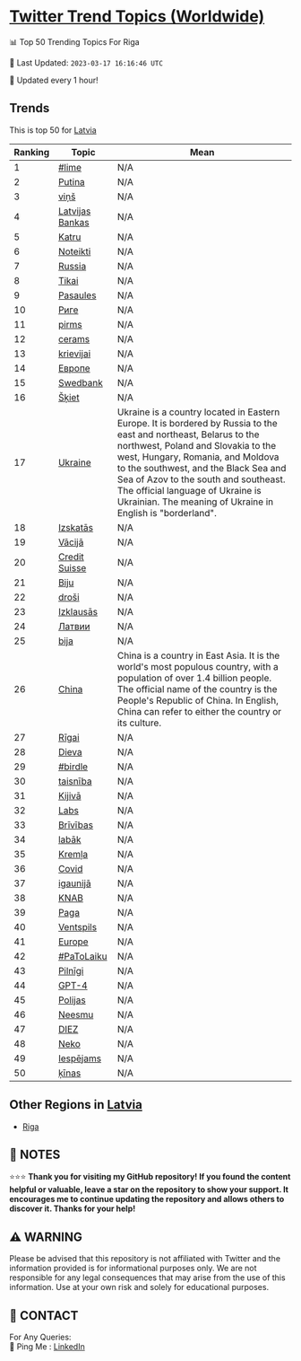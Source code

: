 [Twitter Trend Topics (Worldwide)](https://github.com/ErcinDedeoglu/Twitter-Trend-Topics)
==========


📊 Top 50 Trending Topics For Riga

📆 Last Updated: `2023-03-17 16:16:46 UTC`

🔧 Updated every 1 hour!


## Trends

This is top 50 for [Latvia](</Latvia>)

| Ranking | Topic | Mean |
| ------- | ------------ | ------------ |
| 1 | [#lime](http://twitter.com/search?q=%23lime) | N/A |
| 2 | [Putina](http://twitter.com/search?q=Putina) | N/A |
| 3 | [viņš](http://twitter.com/search?q=vi%c5%86%c5%a1) | N/A |
| 4 | [Latvijas Bankas](http://twitter.com/search?q=Latvijas+Bankas) | N/A |
| 5 | [Katru](http://twitter.com/search?q=Katru) | N/A |
| 6 | [Noteikti](http://twitter.com/search?q=Noteikti) | N/A |
| 7 | [Russia](http://twitter.com/search?q=Russia) | N/A |
| 8 | [Tikai](http://twitter.com/search?q=Tikai) | N/A |
| 9 | [Pasaules](http://twitter.com/search?q=Pasaules) | N/A |
| 10 | [Риге](http://twitter.com/search?q=%d0%a0%d0%b8%d0%b3%d0%b5) | N/A |
| 11 | [pirms](http://twitter.com/search?q=pirms) | N/A |
| 12 | [cerams](http://twitter.com/search?q=cerams) | N/A |
| 13 | [krievijai](http://twitter.com/search?q=krievijai) | N/A |
| 14 | [Европе](http://twitter.com/search?q=%d0%95%d0%b2%d1%80%d0%be%d0%bf%d0%b5) | N/A |
| 15 | [Swedbank](http://twitter.com/search?q=Swedbank) | N/A |
| 16 | [Šķiet](http://twitter.com/search?q=%c5%a0%c4%b7iet) | N/A |
| 17 | [Ukraine](http://twitter.com/search?q=Ukraine) | Ukraine is a country located in Eastern Europe. It is bordered by Russia to the east and northeast, Belarus to the northwest, Poland and Slovakia to the west, Hungary, Romania, and Moldova to the southwest, and the Black Sea and Sea of Azov to the south and southeast. The official language of Ukraine is Ukrainian. The meaning of Ukraine in English is "borderland". |
| 18 | [Izskatās](http://twitter.com/search?q=Izskat%c4%81s) | N/A |
| 19 | [Vācijā](http://twitter.com/search?q=V%c4%81cij%c4%81) | N/A |
| 20 | [Credit Suisse](http://twitter.com/search?q=Credit+Suisse) | N/A |
| 21 | [Biju](http://twitter.com/search?q=Biju) | N/A |
| 22 | [droši](http://twitter.com/search?q=dro%c5%a1i) | N/A |
| 23 | [Izklausās](http://twitter.com/search?q=Izklaus%c4%81s) | N/A |
| 24 | [Латвии](http://twitter.com/search?q=%d0%9b%d0%b0%d1%82%d0%b2%d0%b8%d0%b8) | N/A |
| 25 | [bija](http://twitter.com/search?q=bija) | N/A |
| 26 | [China](http://twitter.com/search?q=China) | China is a country in East Asia. It is the world's most populous country, with a population of over 1.4 billion people. The official name of the country is the People's Republic of China. In English, China can refer to either the country or its culture. |
| 27 | [Rīgai](http://twitter.com/search?q=R%c4%abgai) | N/A |
| 28 | [Dieva](http://twitter.com/search?q=Dieva) | N/A |
| 29 | [#birdle](http://twitter.com/search?q=%23birdle) | N/A |
| 30 | [taisnība](http://twitter.com/search?q=taisn%c4%abba) | N/A |
| 31 | [Kijivā](http://twitter.com/search?q=Kijiv%c4%81) | N/A |
| 32 | [Labs](http://twitter.com/search?q=Labs) | N/A |
| 33 | [Brīvības](http://twitter.com/search?q=Br%c4%abv%c4%abbas) | N/A |
| 34 | [labāk](http://twitter.com/search?q=lab%c4%81k) | N/A |
| 35 | [Kremļa](http://twitter.com/search?q=Krem%c4%bca) | N/A |
| 36 | [Covid](http://twitter.com/search?q=Covid) | N/A |
| 37 | [igaunijā](http://twitter.com/search?q=igaunij%c4%81) | N/A |
| 38 | [KNAB](http://twitter.com/search?q=KNAB) | N/A |
| 39 | [Paga](http://twitter.com/search?q=Paga) | N/A |
| 40 | [Ventspils](http://twitter.com/search?q=Ventspils) | N/A |
| 41 | [Europe](http://twitter.com/search?q=Europe) | N/A |
| 42 | [#PaToLaiku](http://twitter.com/search?q=%23PaToLaiku) | N/A |
| 43 | [Pilnīgi](http://twitter.com/search?q=Piln%c4%abgi) | N/A |
| 44 | [GPT-4](http://twitter.com/search?q=GPT-4) | N/A |
| 45 | [Polijas](http://twitter.com/search?q=Polijas) | N/A |
| 46 | [Neesmu](http://twitter.com/search?q=Neesmu) | N/A |
| 47 | [DIEZ](http://twitter.com/search?q=DIEZ) | N/A |
| 48 | [Neko](http://twitter.com/search?q=Neko) | N/A |
| 49 | [Iespējams](http://twitter.com/search?q=Iesp%c4%93jams) | N/A |
| 50 | [ķīnas](http://twitter.com/search?q=%c4%b7%c4%abnas) | N/A |



## Other Regions in [Latvia](</Latvia>)

* [Riga](</Latvia/Riga.md>)



## 📝 NOTES

⭐⭐⭐ **Thank you for visiting my GitHub repository! If you found the content helpful or valuable, leave a star on the repository to show your support. It encourages me to continue updating the repository and allows others to discover it. Thanks for your help!**


## ⚠️ WARNING

Please be advised that this repository is not affiliated with Twitter and the information provided is for informational purposes only. We are not responsible for any legal consequences that may arise from the use of this information. Use at your own risk and solely for educational purposes.


## 📨 CONTACT

 For Any Queries:  
            🏓 Ping Me : [LinkedIn](https://www.linkedin.com/in/ercindedeoglu/)

